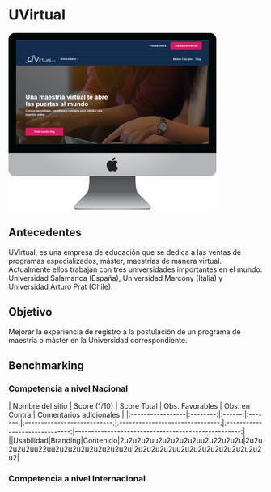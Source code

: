 # UVirtual

![UVirtual](assets/img/UVirtual.png)

## Antecedentes

UVirtual, es una empresa de educación que se dedica a las ventas de programas especializados, máster, maestrías de manera virtual. Actualmente ellos trabajan con tres universidades importantes en el mundo: Universidad Salamanca (España), Universidad Marcony (Italia) y Universidad Arturo Prat (Chile).

[](www.uvirtual.org)

## Objetivo

Mejorar la experiencia de registro a la postulación de un programa de maestría o máster en la Universidad correspondiente.

## Benchmarking

### Competencia a nivel Nacional

| Nombre del sitio  | Score (1/10) |         Score Total         |         Obs. Favorables         |         Obs. en Contra         |          Comentarios adicionales         |
|:-----------------|:--------:|:------:|:-------:|:---------------------------:|:-------------------------------:|:------------------------------:|---------------------------------------------------:|
|[](https://2u.com/)|Usabilidad|Branding|Contenido|2u2u2u2uu2u2u2u2u2uu2u22u2u2u|2u2u2u2u2uu22uu2u2u2u2u2u2u2u2u2u|2u2u2u2u2uu2u2u2u2u2u2u2u2u2u2u2|             

### Competencia a nivel Internacional

